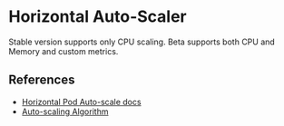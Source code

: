 # Horizontal Auto-Scaler #

Stable version supports only CPU scaling.  Beta supports both CPU and Memory and custom metrics.

## References ##

* [Horizontal Pod Auto-scale docs](https://kubernetes.io/docs/tasks/run-application/horizontal-pod-autoscale/)
* [Auto-scaling Algorithm](https://github.com/kubernetes/community/blob/master/contributors/design-proposals/autoscaling/horizontal-pod-autoscaler.md#autoscaling-algorithm)
